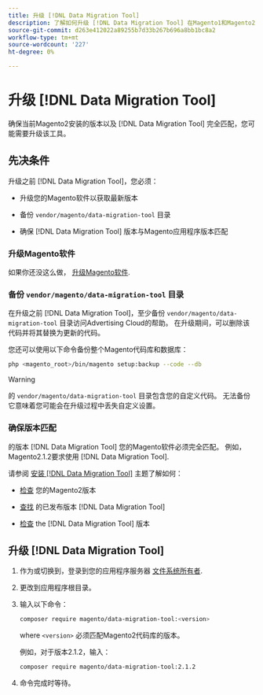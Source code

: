 ```yaml
---
title: 升级 [!DNL Data Migration Tool]
description: 了解如何升级 [!DNL Data Migration Tool] 在Magento1和Magento2之间传输数据。
source-git-commit: d263e412022a89255b7d33b267b696a8bb1bc8a2
workflow-type: tm+mt
source-wordcount: '227'
ht-degree: 0%

---
```



# 升级 [!DNL Data Migration Tool]

确保当前Magento2安装的版本以及 [!DNL Data Migration Tool] 完全匹配，您可能需要升级该工具。

## 先决条件

升级之前 [!DNL Data Migration Tool]，您必须：

* 升级您的Magento软件以获取最新版本

* 备份 `vendor/magento/data-migration-tool` 目录

* 确保 [!DNL Data Migration Tool] 版本与Magento应用程序版本匹配

### 升级Magento软件

如果你还没这么做， [升级Magento软件](../../upgrade/overview.md).

### 备份 `vendor/magento/data-migration-tool` 目录

在升级之前 [!DNL Data Migration Tool]，至少备份 `vendor/magento/data-migration-tool` 目录访问Advertising Cloud的帮助。 在升级期间，可以删除该代码并将其替换为更新的代码。

您还可以使用以下命令备份整个Magento代码库和数据库：

```bash
php <magento_root>/bin/magento setup:backup --code --db
```

>[!WARNING]
>
>的 `vendor/magento/data-migration-tool` 目录包含您的自定义代码。 无法备份它意味着您可能会在升级过程中丢失自定义设置。


### 确保版本匹配

的版本 [!DNL Data Migration Tool] 您的Magento软件必须完全匹配。 例如，Magento2.1.2要求使用 [!DNL Data Migration Tool].

请参阅 [安装 [!DNL Data Migration Tool]](install.md) 主题了解如何：

* [检查](install.md#check-your-version) 您的Magento2版本

* [查找](install.md#find-released-versions-of-data-migration-tool) 的已发布版本 [!DNL Data Migration Tool]

* [检查](install.md#check-version-of-installed-data-migration-tool) the [!DNL Data Migration Tool] 版本

## 升级 [!DNL Data Migration Tool]

1. 作为或切换到，登录到您的应用程序服务器 [文件系统所有者](../../installation/prerequisites/file-system/overview.md).
1. 更改到应用程序根目录。
1. 输入以下命令：

   ```bash
   composer require magento/data-migration-tool:<version>
   ```

   where `<version>` 必须匹配Magento2代码库的版本。

   例如，对于版本2.1.2，输入：

   ```bash
   composer require magento/data-migration-tool:2.1.2
   ```

1. 命令完成时等待。
